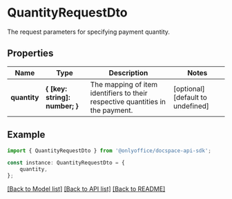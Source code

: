 # QuantityRequestDto

The request parameters for specifying payment quantity.

## Properties

Name | Type | Description | Notes
------------ | ------------- | ------------- | -------------
**quantity** | **{ [key: string]: number; }** | The mapping of item identifiers to their respective quantities in the payment. | [optional] [default to undefined]

## Example

```typescript
import { QuantityRequestDto } from '@onlyoffice/docspace-api-sdk';

const instance: QuantityRequestDto = {
    quantity,
};
```

[[Back to Model list]](../README.md#documentation-for-models) [[Back to API list]](../README.md#documentation-for-api-endpoints) [[Back to README]](../README.md)
